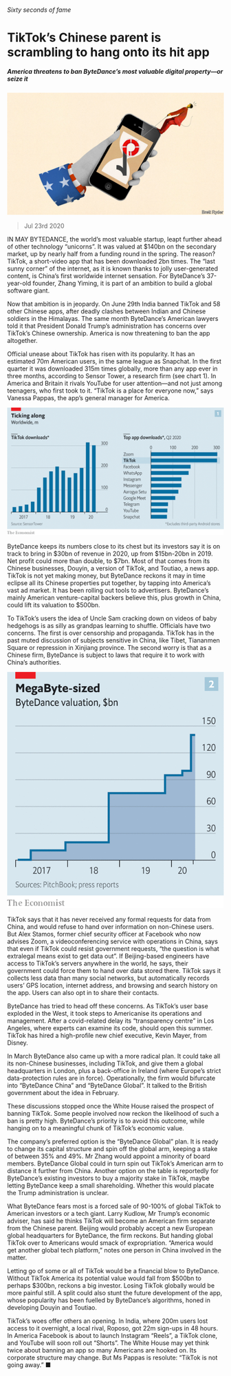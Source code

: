 ###### Sixty seconds of fame

# TikTok’s Chinese parent is scrambling to hang onto its hit app 

##### America threatens to ban ByteDance’s most valuable digital property—or seize it 

![image](images/20200725_WBD002_0.jpg) 

> Jul 23rd 2020 

IN MAY BYTEDANCE, the world’s most valuable startup, leapt further ahead of other technology “unicorns”. It was valued at $140bn on the secondary market, up by nearly half from a funding round in the spring. The reason? TikTok, a short-video app that has been downloaded 2bn times. The “last sunny corner” of the internet, as it is known thanks to jolly user-generated content, is China’s first worldwide internet sensation. For ByteDance’s 37-year-old founder, Zhang Yiming, it is part of an ambition to build a global software giant.

Now that ambition is in jeopardy. On June 29th India banned TikTok and 58 other Chinese apps, after deadly clashes between Indian and Chinese soldiers in the Himalayas. The same month ByteDance’s American lawyers told it that President Donald Trump’s administration has concerns over TikTok’s Chinese ownership. America is now threatening to ban the app altogether.


Official unease about TikTok has risen with its popularity. It has an estimated 70m American users, in the same league as Snapchat. In the first quarter it was downloaded 315m times globally, more than any app ever in three months, according to Sensor Tower, a research firm (see chart 1). In America and Britain it rivals YouTube for user attention—and not just among teenagers, who first took to it. “TikTok is a place for everyone now,” says Vanessa Pappas, the app’s general manager for America.

![image](images/20200725_WBC577.png) 


ByteDance keeps its numbers close to its chest but its investors say it is on track to bring in $30bn of revenue in 2020, up from $15bn-20bn in 2019. Net profit could more than double, to $7bn. Most of that comes from its Chinese businesses, Douyin, a version of TikTok, and Toutiao, a news app. TikTok is not yet making money, but ByteDance reckons it may in time eclipse all its Chinese properties put together, by tapping into America’s vast ad market. It has been rolling out tools to advertisers. ByteDance’s mainly American venture-capital backers believe this, plus growth in China, could lift its valuation to $500bn.

To TikTok’s users the idea of Uncle Sam cracking down on videos of baby hedgehogs is as silly as grandpas learning to shuffle. Officials have two concerns. The first is over censorship and propaganda. TikTok has in the past muted discussion of subjects sensitive in China, like Tibet, Tiananmen Square or repression in Xinjiang province. The second worry is that as a Chinese firm, ByteDance is subject to laws that require it to work with China’s authorities.

![image](images/20200725_WBC528.png) 


TikTok says that it has never received any formal requests for data from China, and would refuse to hand over information on non-Chinese users. But Alex Stamos, former chief security officer at Facebook who now advises Zoom, a videoconferencing service with operations in China, says that even if TikTok could resist government requests, “the question is what extralegal means exist to get data out”. If Beijing-based engineers have access to TikTok’s servers anywhere in the world, he says, their government could force them to hand over data stored there. TikTok says it collects less data than many social networks, but automatically records users’ GPS location, internet address, and browsing and search history on the app. Users can also opt in to share their contacts.

ByteDance has tried to head off these concerns. As TikTok’s user base exploded in the West, it took steps to Americanise its operations and management. After a covid-related delay its “transparency centre” in Los Angeles, where experts can examine its code, should open this summer. TikTok has hired a high-profile new chief executive, Kevin Mayer, from Disney.

In March ByteDance also came up with a more radical plan. It could take all its non-Chinese businesses, including TikTok, and give them a global headquarters in London, plus a back-office in Ireland (where Europe’s strict data-protection rules are in force). Operationally, the firm would bifurcate into “ByteDance China” and “ByteDance Global”. It talked to the British government about the idea in February.

These discussions stopped once the White House raised the prospect of banning TikTok. Some people involved now reckon the likelihood of such a ban is pretty high. ByteDance’s priority is to avoid this outcome, while hanging on to a meaningful chunk of TikTok’s economic value.

The company’s preferred option is the “ByteDance Global” plan. It is ready to change its capital structure and spin off the global arm, keeping a stake of between 35% and 49%. Mr Zhang would appoint a minority of board members. ByteDance Global could in turn spin out TikTok’s American arm to distance it further from China. Another option on the table is reportedly for ByteDance’s existing investors to buy a majority stake in TikTok, maybe letting ByteDance keep a small shareholding. Whether this would placate the Trump administration is unclear.

What ByteDance fears most is a forced sale of 90-100% of global TikTok to American investors or a tech giant. Larry Kudlow, Mr Trump’s economic adviser, has said he thinks TikTok will become an American firm separate from the Chinese parent. Beijing would probably accept a new European global headquarters for ByteDance, the firm reckons. But handing global TikTok over to Americans would smack of expropriation. “America would get another global tech platform,” notes one person in China involved in the matter.

Letting go of some or all of TikTok would be a financial blow to ByteDance. Without TikTok America its potential value would fall from $500bn to perhaps $300bn, reckons a big investor. Losing TikTok globally would be more painful still. A split could also stunt the future development of the app, whose popularity has been fuelled by ByteDance’s algorithms, honed in developing Douyin and Toutiao.

TikTok’s woes offer others an opening. In India, where 200m users lost access to it overnight, a local rival, Roposo, got 22m sign-ups in 48 hours. In America Facebook is about to launch Instagram “Reels”, a TikTok clone, and YouTube will soon roll out “Shorts”. The White House may yet think twice about banning an app so many Americans are hooked on. Its corporate structure may change. But Ms Pappas is resolute: “TikTok is not going away.” ■

